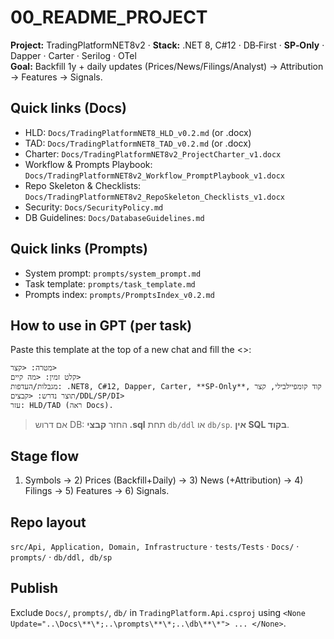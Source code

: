 # 00_README_PROJECT

**Project:** TradingPlatformNET8v2 · **Stack:** .NET 8, C#12 · DB‑First · **SP‑Only** · Dapper · Carter · Serilog · OTel  
**Goal:** Backfill 1y + daily updates (Prices/News/Filings/Analyst) → Attribution → Features → Signals.

## Quick links (Docs)
- HLD: `Docs/TradingPlatformNET8_HLD_v0.2.md` (or .docx)
- TAD: `Docs/TradingPlatformNET8_TAD_v0.2.md` (or .docx)
- Charter: `Docs/TradingPlatformNET8v2_ProjectCharter_v1.docx`
- Workflow & Prompts Playbook: `Docs/TradingPlatformNET8v2_Workflow_PromptPlaybook_v1.docx`
- Repo Skeleton & Checklists: `Docs/TradingPlatformNET8v2_RepoSkeleton_Checklists_v1.docx`
- Security: `Docs/SecurityPolicy.md`
- DB Guidelines: `Docs/DatabaseGuidelines.md`

## Quick links (Prompts)
- System prompt: `prompts/system_prompt.md`
- Task template: `prompts/task_template.md`
- Prompts index: `prompts/PromptsIndex_v0.2.md`

## How to use in GPT (per task)
Paste this template at the top of a new chat and fill the <>:
```
מטרה: <קצר>
קלט זמין: <מה קיים>
מגבלות/העדפות: .NET8, C#12, Dapper, Carter, **SP-Only**, קוד קומפיילבילי, קצר
תוצר נדרש: <קבצים/DDL/SP/DI>
עזר: HLD/TAD (ראה Docs).
```
> אם דרוש DB: החזר **קבצי .sql** תחת `db/ddl` או `db/sp`. **אין SQL בקוד**.

## Stage flow
1) Symbols → 2) Prices (Backfill+Daily) → 3) News (+Attribution) → 4) Filings → 5) Features → 6) Signals.

## Repo layout
`src/Api, Application, Domain, Infrastructure` · `tests/Tests` · `Docs/` · `prompts/` · `db/ddl, db/sp`

## Publish
Exclude `Docs/`, `prompts/`, `db/` in `TradingPlatform.Api.csproj` using `<None Update="..\Docs\**\*;..\prompts\**\*;..\db\**\*"> ... </None>`.
